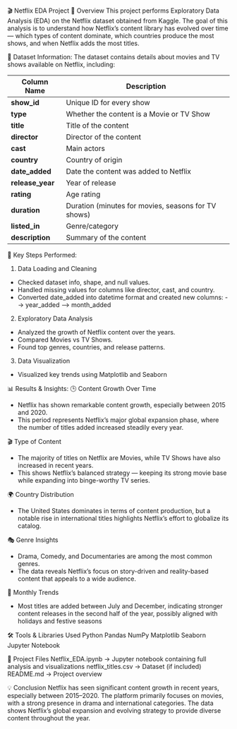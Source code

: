 🎬 Netflix EDA Project
📌 Overview
This project performs Exploratory Data Analysis (EDA) on the Netflix dataset obtained from Kaggle.
The goal of this analysis is to understand how Netflix’s content library has evolved over time —
which types of content dominate, which countries produce the most shows, and when Netflix adds the most titles.


📂 Dataset Information:
The dataset contains details about movies and TV shows available on Netflix, including:

| Column Name      | Description                                         |
| ---------------- | --------------------------------------------------- |
| **show_id**      | Unique ID for every show                            |
| **type**         | Whether the content is a Movie or TV Show           |
| **title**        | Title of the content                                |
| **director**     | Director of the content                             |
| **cast**         | Main actors                                         |
| **country**      | Country of origin                                   |
| **date_added**   | Date the content was added to Netflix               |
| **release_year** | Year of release                                     |
| **rating**       | Age rating                                          |
| **duration**     | Duration (minutes for movies, seasons for TV shows) |
| **listed_in**    | Genre/category                                      |
| **description**  | Summary of the content                              |


🧠 Key Steps Performed:
1. Data Loading and Cleaning
* Checked dataset info, shape, and null values.
* Handled missing values for columns like director, cast, and country.
* Converted date_added into datetime format and created new columns:
--> year_added
--> month_added

2. Exploratory Data Analysis
* Analyzed the growth of Netflix content over the years.
* Compared Movies vs TV Shows.
* Found top genres, countries, and release patterns.

3. Data Visualization
* Visualized key trends using Matplotlib and Seaborn


📊 Results & Insights:
🕒 Content Growth Over Time
* Netflix has shown remarkable content growth, especially between 2015 and 2020.
* This period represents Netflix’s major global expansion phase, where the number of titles added increased steadily every year.

🎬 Type of Content
* The majority of titles on Netflix are Movies, while TV Shows have also increased in recent years.
* This shows Netflix’s balanced strategy — keeping its strong movie base while expanding into binge-worthy TV series.

🌍 Country Distribution
* The United States dominates in terms of content production, but a notable rise in international titles highlights Netflix’s effort to globalize its catalog.

🎭 Genre Insights
* Drama, Comedy, and Documentaries are among the most common genres.
* The data reveals Netflix’s focus on story-driven and reality-based content that appeals to a wide audience.

📅 Monthly Trends
* Most titles are added between July and December, indicating stronger content releases in the second half of the year, possibly aligned with holidays and festive seasons


🛠️ Tools & Libraries Used
Python
Pandas
NumPy
Matplotlib
Seaborn
Jupyter Notebook


📁 Project Files
Netflix_EDA.ipynb → Jupyter notebook containing full analysis and visualizations
netflix_titles.csv → Dataset (if included)
README.md → Project overview


💡 Conclusion
Netflix has seen significant content growth in recent years, especially between 2015–2020.
The platform primarily focuses on movies, with a strong presence in drama and international categories.
The data shows Netflix’s global expansion and evolving strategy to provide diverse content throughout the year.

